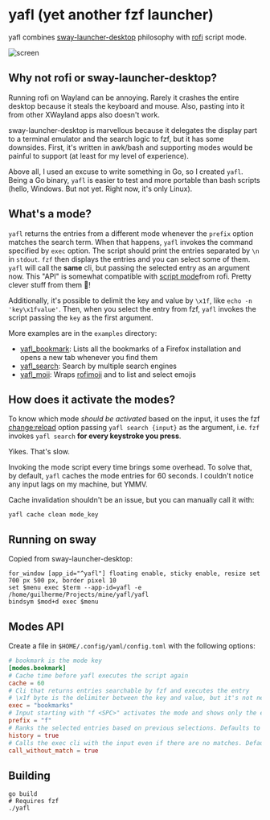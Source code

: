 # yafl (yet another fzf launcher)

yafl combines [sway-launcher-desktop] philosophy with [rofi] script mode.

![screen](https://s9.gifyu.com/images/recording3.gif)

## Why not rofi or sway-launcher-desktop?

Running rofi on Wayland can be annoying.
Rarely it crashes the entire desktop because it steals the keyboard and mouse.
Also, pasting into it from other XWayland apps also doesn't work.

sway-launcher-desktop is marvellous because it delegates the display part to a terminal emulator and the search logic to fzf, but it has some downsides.
First, it's written in awk/bash and supporting modes would be painful to support (at least for my level of experience).

Above all, I used an excuse to write something in Go, so I created `yafl`.
Being a Go binary, `yafl` is easier to test and more portable than bash scripts (hello, Windows. But not yet. Right now, it's only Linux).

## What's a mode?

`yafl` returns the entries from a different mode whenever the `prefix` option matches the search term.
When that happens, `yafl` invokes the command specified by `exec` option.
The script should print the entries separated by `\n` in `stdout`.
`fzf` then displays the entries and you can select some of them. `yafl` will call the **same** cli, but passing the selected entry as an argument now. This "API" is somewhat compatible with [script mode][rofi-script]from rofi. Pretty clever stuff from them 👏!

Additionally, it's possible to delimit the key and value by `\x1f`, like `echo -n 'key\x1fvalue'`.
Then, when you select the entry from fzf, `yafl` invokes the script passing the `key` as the first argument.

More examples are in the `examples` directory:
- [yafl_bookmark]: Lists all the bookmarks of a Firefox installation and opens a new tab whenever you find them
- [yafl_search]: Search by multiple search engines
- [yafl_moji]: Wraps [rofimoji] and to list and select emojis

## How does it activate the modes?

To know which mode _should be activated_ based on the input, it uses the fzf [change:reload][fzf-change-option] option passing `yafl search {input}` as the argument, i.e. `fzf` invokes `yafl search` **for every keystroke you press**.

Yikes. That's slow.

Invoking the mode script every time brings some overhead.
To solve that, by default, `yafl` caches the mode entries for 60 seconds.
I couldn't notice any input lags on my machine, but YMMV.

<!-- Confusing? Here are the steps: -->

<!-- 1. You invoke `yafl`. It gets all the entries from the `""` string. By default, it's all the applications -->
<!-- 1. `yafl` calls `fzf` with this input and, most importantly,  with the `change:reload` option passing `yafl search {input}` again -->
<!-- 1. `fzf` invokes this command for every keystroke -->
<!-- 1. `yafl search` reads the values from cache if the mode is the same or invokes the entries of another mode if it matches the prefix -->
<!-- 1. After you select the entry, `yafl` calls the `exec` option of the mode passing the entry as an argument -->

Cache invalidation shouldn't be an issue, but you can manually call it with:

``` shell
yafl cache clean mode_key
```

## Running on sway

Copied from sway-launcher-desktop:

``` shell
for_window [app_id="^yafl"] floating enable, sticky enable, resize set 700 px 500 px, border pixel 10
set $menu exec $term --app-id=yafl -e /home/guilherme/Projects/mine/yafl/yafl
bindsym $mod+d exec $menu
```

## Modes API

Create a file in `$HOME/.config/yaml/config.toml` with the following options:

``` toml
# bookmark is the mode key
[modes.bookmark]
# Cache time before yafl executes the script again
cache = 60
# Cli that returns entries searchable by fzf and executes the entry
# \x1f byte is the delimiter between the key and value, but it's not necessary
exec = "bookmarks"
# Input starting with "f <SPC>" activates the mode and shows only the entries of this mode
prefix = "f"
# Ranks the selected entries based on previous selections. Defaults to false
history = true
# Calls the exec cli with the input even if there are no matches. Defaults to false
call_without_match = true
```

## Building

``` shell
go build
# Requires fzf
./yafl
```

[fzf-change-option]: https://github.com/junegunn/fzf/blob/master/ADVANCED.md#switching-between-ripgrep-mode-and-fzf-mode
[rofimoji]: https://github.com/fdw/rofimoji
[fzf]: https://github.com/junegunn/fzf
[sway-launcher-desktop]: https://github.com/Biont/sway-launcher-desktop
[rofi]: https://github.com/davatorium/rofi
[rofi-script]: https://davatorium.github.io/rofi/current/rofi-script.5/
[yafl_bookmark]: ./examples/yafl_bookmark
[yafl_moji]: ./examples/yafl_moji
[yafl_search]: ./examples/yafl_search
